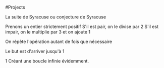 #Projects 

La suite de Syracuse ou conjecture de Syracuse

Prenons un entier strictement positif
S'il est pair, on le divise par 2
S'il est impair, on le multiplie par 3 et on ajoute 1

On répète l'opération autant de fois que nécessaire

Le but est d'arriver jusqu'à 1

1 Créant une boucle infinie évidemment.